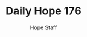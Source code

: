 ---
image: /assets/img/daily-hope-default-artwork.png
title: Daily Hope 176
number: 176
categories:
  - Daily Hope
author: Hope Staff
notes: Daily Hope 176
embed: >-
  EMBED_GOES_HERE
---
